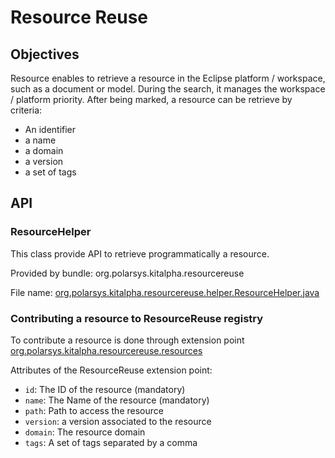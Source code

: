 # Resource Reuse

## Objectives
Resource enables to retrieve a resource in the Eclipse platform / workspace, such as a document or model. During the search, it manages the workspace / platform priority.
After being marked, a resource can be retrieve by criteria:
* An identifier
* a name
* a domain
* a version
* a set of tags

## API

### ResourceHelper

This class provide API to retrieve programmatically a resource.

Provided by bundle: org.polarsys.kitalpha.resourcereuse

File name: [org.polarsys.kitalpha.resourcereuse.helper.ResourceHelper.java](https://github.com/eclipse/kitalpha/blob/master/resource%20reuse/plugins/org.polarsys.kitalpha.resourcereuse/src/org/polarsys/kitalpha/resourcereuse/helper/ResourceHelper.java)

### Contributing a resource to ResourceReuse registry

To contribute a resource is done through extension point [org.polarsys.kitalpha.resourcereuse.resources](https://github.com/eclipse/kitalpha/blob/master/resource%20reuse/plugins/org.polarsys.kitalpha.resourcereuse/schema/resources.exsd)

Attributes of the ResourceReuse extension point: 
* `id`:	The ID of the resource (mandatory)
* `name`:	The Name of the resource (mandatory)
* `path`:	Path to access the resource
* `version`: a version associated to the resource 
* `domain`: The resource domain
* `tags`:	A set of tags separated by a comma


